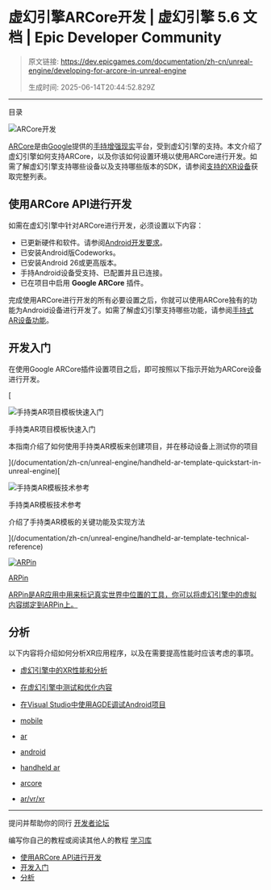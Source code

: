 # 虚幻引擎ARCore开发 | 虚幻引擎 5.6 文档 | Epic Developer Community

> 原文链接: https://dev.epicgames.com/documentation/zh-cn/unreal-engine/developing-for-arcore-in-unreal-engine
> 
> 生成时间: 2025-06-14T20:44:52.829Z

---

目录

![ARCore开发](https://dev.epicgames.com/community/api/documentation/image/339b5ff0-674e-499a-9c54-13388e4081aa?resizing_type=fill&width=1920&height=335)

[ARCore](https://developers.google.com/ar)是由[Google](https://www.google.com/)提供的[手持增强现实](/documentation/zh-cn/unreal-engine/developing-for-handheld-augmented-reality-experiences-in-unreal-engine)平台，受到虚幻引擎的支持。本文介绍了虚幻引擎如何支持ARCore，以及你该如何设置环境以使用ARCore进行开发。如需了解虚幻引擎支持哪些设备以及支持哪些版本的SDK，请参阅[支持的XR设备](/documentation/zh-cn/unreal-engine/supported-xr-devices-in-unreal-engine)获取完整列表。

## 使用ARCore API进行开发

如需在虚幻引擎中针对ARCore进行开发，必须设置以下内容：

-   已更新硬件和软件。请参阅[Android开发要求](/documentation/zh-cn/unreal-engine/android-support-for-unreal-engine)。
-   已安装Android版Codeworks。
-   已安装Android 26或更高版本。
-   手持Android设备受支持、已配置并且已连接。
-   已在项目中启用 **Google ARCore** 插件。

完成使用ARCore进行开发的所有必要设置之后，你就可以使用ARCore独有的功能为Android设备进行开发了。如需了解虚幻引擎支持哪些功能，请参阅[手持式AR设备功能](/documentation/zh-cn/unreal-engine/developing-for-handheld-augmented-reality-experiences-in-unreal-engine#%E6%89%8B%E6%8C%81%E5%BC%8Far%E8%AE%BE%E5%A4%87%E5%8A%9F%E8%83%BD)。

## 开发入门

在使用Google ARCore插件设置项目之后，即可按照以下指示开始为ARCore设备进行开发。

[

![手持类AR项目模板快速入门](https://d1iv7db44yhgxn.cloudfront.net/documentation/images/2ecea164-d82f-4e6c-999b-4577fcb65897/scanningplanes.png)

手持类AR项目模板快速入门

本指南介绍了如何使用手持类AR模板来创建项目，并在移动设备上测试你的项目





](/documentation/zh-cn/unreal-engine/handheld-ar-template-quickstart-in-unreal-engine)[

![手持类AR模板技术参考](https://d1iv7db44yhgxn.cloudfront.net/documentation/images/2fd23ca3-6865-4bac-a761-c51641e9e154/placeholder_topic.png)

手持类AR模板技术参考

介绍了手持类AR模板的关键功能及实现方法





](/documentation/zh-cn/unreal-engine/handheld-ar-template-technical-reference)

[](/documentation/zh-cn/unreal-engine/arpins-in-unreal-engine)

[![ARPin](https://d1iv7db44yhgxn.cloudfront.net/documentation/images/4e7bce9c-72fa-47f9-848e-5f9c3e8cfd23/placeholder_topic.png)](/documentation/zh-cn/unreal-engine/arpins-in-unreal-engine)

[ARPin](/documentation/zh-cn/unreal-engine/arpins-in-unreal-engine)

[ARPin是AR应用中用来标记真实世界中位置的工具，你可以将虚幻引擎中的虚拟内容绑定到ARPin上。](/documentation/zh-cn/unreal-engine/arpins-in-unreal-engine)

## 分析

以下内容将介绍如何分析XR应用程序，以及在需要提高性能时应该考虑的事项。

-   [虚幻引擎中的XR性能和分析](/documentation/zh-cn/unreal-engine/xr-performance-and-profiling-in-unreal-engine)
-   [在虚幻引擎中测试和优化内容](/documentation/zh-cn/unreal-engine/testing-and-optimizing-your-content)
-   [在Visual Studio中使用AGDE调试Android项目](/documentation/zh-cn/unreal-engine/debugging-unreal-engine-projects-for-android-in-visual-studio-with-the-agde-plugin)

-   [mobile](https://dev.epicgames.com/community/search?query=mobile)
-   [ar](https://dev.epicgames.com/community/search?query=ar)
-   [android](https://dev.epicgames.com/community/search?query=android)
-   [handheld ar](https://dev.epicgames.com/community/search?query=handheld%20ar)
-   [arcore](https://dev.epicgames.com/community/search?query=arcore)
-   [ar/vr/xr](https://dev.epicgames.com/community/search?query=ar%2Fvr%2Fxr)

* * *

提问并帮助你的同行 [开发者论坛](https://forums.unrealengine.com/categories?tag=unreal-engine)

编写你自己的教程或阅读其他人的教程 [学习库](https://dev.epicgames.com/community/unreal-engine/learning)

-   [使用ARCore API进行开发](/documentation/zh-cn/unreal-engine/developing-for-arcore-in-unreal-engine#%E4%BD%BF%E7%94%A8arcoreapi%E8%BF%9B%E8%A1%8C%E5%BC%80%E5%8F%91)
-   [开发入门](/documentation/zh-cn/unreal-engine/developing-for-arcore-in-unreal-engine#%E5%BC%80%E5%8F%91%E5%85%A5%E9%97%A8)
-   [分析](/documentation/zh-cn/unreal-engine/developing-for-arcore-in-unreal-engine#%E5%88%86%E6%9E%90)